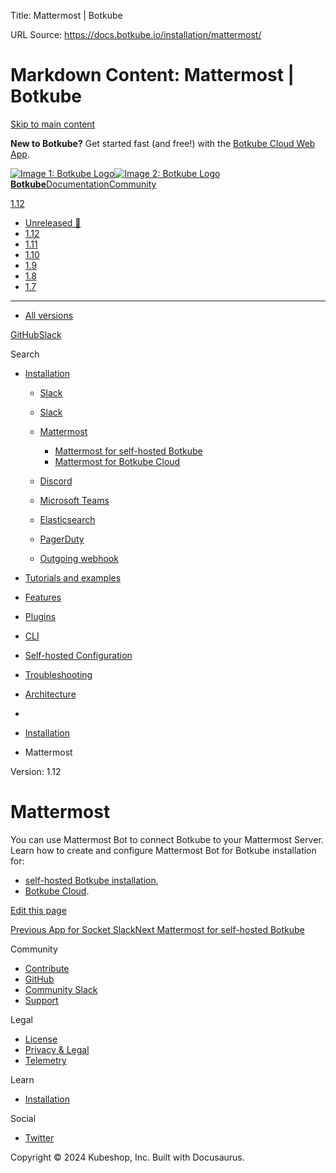 Title: Mattermost | Botkube

URL Source: https://docs.botkube.io/installation/mattermost/

Markdown Content:
Mattermost | Botkube
===============
       

[Skip to main content](https://docs.botkube.io/installation/mattermost/#__docusaurus_skipToContent_fallback)

**New to Botkube?** Get started fast (and free!) with the [Botkube Cloud Web App](https://app.botkube.io/).

[![Image 1: Botkube Logo](https://docs.botkube.io/images/botkube-black.svg)![Image 2: Botkube Logo](https://docs.botkube.io/images/botkube-white.svg) **Botkube**](https://docs.botkube.io/)[Documentation](https://docs.botkube.io/)[Community](https://docs.botkube.io/community/contribute/)

[1.12](https://docs.botkube.io/)

*   [Unreleased 🚧](https://docs.botkube.io/next/installation/mattermost/)
*   [1.12](https://docs.botkube.io/installation/mattermost/)
*   [1.11](https://docs.botkube.io/1.11/installation/mattermost/)
*   [1.10](https://docs.botkube.io/1.10/installation/mattermost/)
*   [1.9](https://docs.botkube.io/1.9/installation/mattermost/)
*   [1.8](https://docs.botkube.io/1.8/installation/mattermost/)
*   [1.7](https://docs.botkube.io/1.7/installation/mattermost/)
*   * * *
    
*   [All versions](https://docs.botkube.io/versions)

[GitHub](https://github.com/kubeshop/botkube)[Slack](https://join.botkube.io/)

Search

*   [Installation](https://docs.botkube.io/)
    
    *   [Slack](https://docs.botkube.io/installation/socketslack)
    *   [Slack](https://docs.botkube.io/installation/slack/)
        
    *   [Mattermost](https://docs.botkube.io/installation/mattermost/)
        
        *   [Mattermost for self-hosted Botkube](https://docs.botkube.io/installation/mattermost/self-hosted)
        *   [Mattermost for Botkube Cloud](https://docs.botkube.io/installation/mattermost/cloud)
    *   [Discord](https://docs.botkube.io/installation/discord/)
        
    *   [Microsoft Teams](https://docs.botkube.io/installation/teams/)
    *   [Elasticsearch](https://docs.botkube.io/installation/elasticsearch/)
        
    *   [PagerDuty](https://docs.botkube.io/installation/pagerduty/)
    *   [Outgoing webhook](https://docs.botkube.io/installation/webhook/)
        
*   [Tutorials and examples](https://docs.botkube.io/examples-and-tutorials/)
    
*   [Features](https://docs.botkube.io/features/event-notifications)
    
*   [Plugins](https://docs.botkube.io/plugins/)
    
*   [CLI](https://docs.botkube.io/cli/getting-started)
    
*   [Self-hosted Configuration](https://docs.botkube.io/self-hosted-configuration/)
    
*   [Troubleshooting](https://docs.botkube.io/troubleshooting/common-problems)
    
*   [Architecture](https://docs.botkube.io/architecture/)
    

*   [](https://docs.botkube.io/)
*   [Installation](https://docs.botkube.io/)
*   Mattermost

Version: 1.12

Mattermost
==========

You can use Mattermost Bot to connect Botkube to your Mattermost Server. Learn how to create and configure Mattermost Bot for Botkube installation for:

*   [self-hosted Botkube installation](https://docs.botkube.io/installation/mattermost/self-hosted),
*   [Botkube Cloud](https://docs.botkube.io/installation/mattermost/cloud).

[Edit this page](https://github.com/kubeshop/botkube-docs/edit/main/versioned_docs/version-1.12/installation/mattermost/index.md)

[Previous App for Socket Slack](https://docs.botkube.io/installation/slack/socket-slack)[Next Mattermost for self-hosted Botkube](https://docs.botkube.io/installation/mattermost/self-hosted)

Community

*   [Contribute](https://docs.botkube.io/community/contribute)
*   [GitHub](https://github.com/kubeshop/botkube)
*   [Community Slack](https://join.botkube.io/)
*   [Support](https://docs.botkube.io/support)

Legal

*   [License](https://docs.botkube.io/license)
*   [Privacy & Legal](https://botkube.io/privacy-policy)
*   [Telemetry](https://docs.botkube.io/telemetry)

Learn

*   [Installation](https://docs.botkube.io/)

Social

*   [Twitter](https://twitter.com/Botkube_io)

Copyright © 2024 Kubeshop, Inc. Built with Docusaurus.
